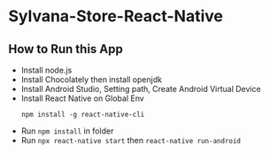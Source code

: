 # Sylvana-Store-React-Native

## How to Run this App
- Install node.js
- Install Chocolately then install openjdk
- Install Android Studio, Setting path, Create Android Virtual Device
- Install React Native on Global Env
  ```
  npm install -g react-native-cli
  ```
 - Run `npm install` in folder
 - Run `npx react-native start` then `react-native run-android`
